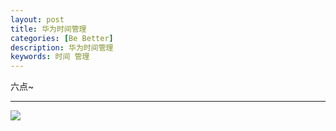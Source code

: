 ```yaml
---
layout: post
title: 华为时间管理
categories: [Be Better]
description: 华为时间管理
keywords: 时间 管理
---
```


六点~

---


![](https://github.com/desti-nation/desti-nation.github.io/raw/master/images/posts/bp/naotu.jpg)

